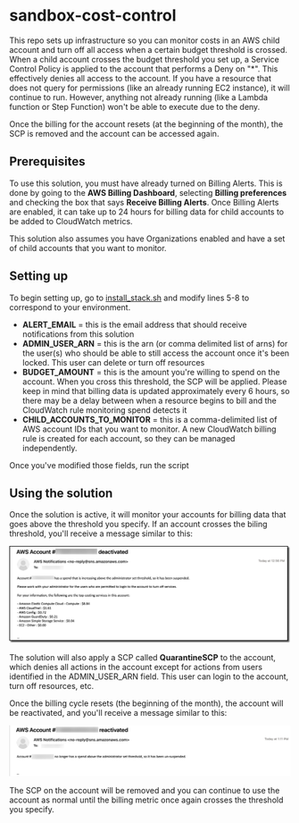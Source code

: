 # sandbox-cost-control
This repo sets up infrastructure so you can monitor costs in an AWS child account and turn off all access when a certain budget threshold is crossed. When a child account crosses the budget threshold you set up, a Service Control Policy is applied to the account that performs a Deny on "\*". This effectively denies all access to the account. If you have a resource that does not query for permissions (like an already running EC2 instance), it will continue to run. However, anything not already running (like a Lambda function or Step Function) won't be able to execute due to the deny. 

Once the billing for the account resets (at the beginning of the month), the SCP is removed and the account can be accessed again.

## Prerequisites
To use this solution, you must have already turned on Billing Alerts. This is done by going to the **AWS Billing Dashboard**, selecting **Billing preferences** and checking the box that says **Receive Billing Alerts**. Once Billing Alerts are enabled, it can take up to 24 hours for billing data for child accounts to be added to CloudWatch metrics. 

This solution also assumes you have Organizations enabled and have a set of child accounts that you want to monitor. 

## Setting up
To begin setting up, go to [install_stack.sh](install_stack.sh) and modify lines 5-8 to correspond to your environment.

- **ALERT_EMAIL** = this is the email address that should receive notifications from this solution
- **ADMIN_USER_ARN** = this is the arn (or comma delimited list of arns) for the user(s) who should be able to still access the account once it's been locked. This user can delete or turn off resources
- **BUDGET_AMOUNT** = this is the amount you're willing to spend on the account. When you cross this threshold, the SCP will be applied. Please keep in mind that billing data is updated approximately every 6 hours, so there may be a delay between when a resource begins to bill and the CloudWatch rule monitoring spend detects it
- **CHILD_ACCOUNTS_TO_MONITOR** = this is a comma-delimited list of AWS account IDs that you want to monitor. A new CloudWatch billing rule is created for each account, so they can be managed independently.

Once you've modified those fields, run the script

## Using the solution

Once the solution is active, it will monitor your accounts for billing data that goes above the threshold you specify. If an account crosses the biling threshold, you'll receive a message similar to this:

![deactivated account](/images/account_deactivated.png)

The solution will also apply a SCP called **QuarantineSCP** to the account, which denies all actions in the account except for actions from users identified in the ADMIN_USER_ARN field. This user can login to the account, turn off resources, etc.

Once the billing cycle resets (the beginning of the month), the account will be reactivated, and you'll receive a message similar to this:

![reactivated account](/images/account_reactivated.png)

The SCP on the account will be removed and you can continue to use the account as normal until the billing metric once again crosses the threshold you specify.
